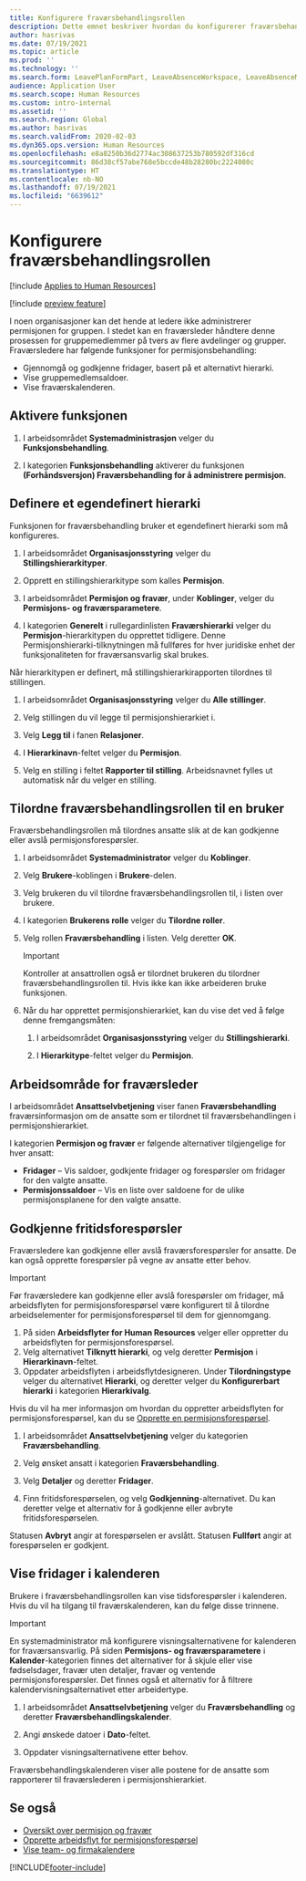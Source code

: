 ```yaml
---
title: Konfigurere fraværsbehandlingsrollen
description: Dette emnet beskriver hvordan du konfigurerer fraværsbehandlingsrollen for administrasjon av ansattpermisjon.
author: hasrivas
ms.date: 07/19/2021
ms.topic: article
ms.prod: ''
ms.technology: ''
ms.search.form: LeavePlanFormPart, LeaveAbsenceWorkspace, LeaveAbsenceManager
audience: Application User
ms.search.scope: Human Resources
ms.custom: intro-internal
ms.assetid: ''
ms.search.region: Global
ms.author: hasrivas
ms.search.validFrom: 2020-02-03
ms.dyn365.ops.version: Human Resources
ms.openlocfilehash: e8a8250b36d2774ac308637253b780592df316cd
ms.sourcegitcommit: 86d38cf57abe768e5bccde48b28280bc2224080c
ms.translationtype: HT
ms.contentlocale: nb-NO
ms.lasthandoff: 07/19/2021
ms.locfileid: "6639612"
---
```

# <a name="configure-the-absence-manager-role"></a>Konfigurere fraværsbehandlingsrollen

[!include [Applies to Human Resources](../includes/applies-to-hr.md)]

[!include [preview feature](./includes/preview-feature.md)]

I noen organisasjoner kan det hende at ledere ikke administrerer permisjonen for gruppen. I stedet kan en fraværsleder håndtere denne prosessen for gruppemedlemmer på tvers av flere avdelinger og grupper. Fraværsledere har følgende funksjoner for permisjonsbehandling:

- Gjennomgå og godkjenne fridager, basert på et alternativt hierarki.
- Vise gruppemedlemsaldoer.
- Vise fraværskalenderen.

## <a name="turn-on-the-feature"></a>Aktivere funksjonen

1. I arbeidsområdet **Systemadministrasjon** velger du **Funksjonsbehandling**.

2. I kategorien **Funksjonsbehandling** aktiverer du funksjonen **(Forhåndsversjon) Fraværsbehandling for å administrere permisjon**.

## <a name="define-a-custom-hierarchy"></a>Definere et egendefinert hierarki

Funksjonen for fraværsbehandling bruker et egendefinert hierarki som må konfigureres.

1. I arbeidsområdet **Organisasjonsstyring** velger du **Stillingshierarkityper**.

2. Opprett en stillingshierarkitype som kalles **Permisjon**.

3. I arbeidsområdet **Permisjon og fravær**, under **Koblinger**, velger du **Permisjons- og fraværsparametere**.

4. I kategorien **Generelt** i rullegardinlisten **Fraværshierarki** velger du **Permisjon**-hierarkitypen du opprettet tidligere. Denne Permisjonshierarki-tilknytningen må fullføres for hver juridiske enhet der funksjonaliteten for fraværsansvarlig skal brukes.

Når hierarkitypen er definert, må stillingshierarkirapporten tilordnes til stillingen.

1. I arbeidsområdet **Organisasjonsstyring** velger du **Alle stillinger**.

2. Velg stillingen du vil legge til permisjonshierarkiet i.

3. Velg **Legg til** i fanen **Relasjoner**.

4. I **Hierarkinavn**-feltet velger du **Permisjon**.

5. Velg en stilling i feltet **Rapporter til stilling**. Arbeidsnavnet fylles ut automatisk når du velger en stilling.

## <a name="assign-the-absence-manager-role-to-a-user"></a>Tilordne fraværsbehandlingsrollen til en bruker

Fraværsbehandlingsrollen må tilordnes ansatte slik at de kan godkjenne eller avslå permisjonsforespørsler.

1. I arbeidsområdet **Systemadministrator** velger du **Koblinger**.

2. Velg **Brukere**-koblingen i **Brukere**-delen.

3. Velg brukeren du vil tilordne fraværsbehandlingsrollen til, i listen over brukere.

4. I kategorien **Brukerens rolle** velger du **Tilordne roller**.

5. Velg rollen **Fraværsbehandling** i listen. Velg deretter **OK**.

    > [!IMPORTANT]
    > Kontroller at ansattrollen også er tilordnet brukeren du tilordner fraværsbehandlingsrollen til. Hvis ikke kan ikke arbeideren bruke funksjonen.

6. Når du har opprettet permisjonshierarkiet, kan du vise det ved å følge denne fremgangsmåten:

    1. I arbeidsområdet **Organisasjonsstyring** velger du **Stillingshierarki**.
    
    2. I **Hierarkitype**-feltet velger du **Permisjon**.

## <a name="absence-manager-workspace"></a>Arbeidsområde for fraværsleder

I arbeidsområdet **Ansattselvbetjening** viser fanen **Fraværsbehandling** fraværsinformasjon om de ansatte som er tilordnet til fraværsbehandlingen i permisjonshierarkiet.

I kategorien **Permisjon og fravær** er følgende alternativer tilgjengelige for hver ansatt:

- **Fridager** – Vis saldoer, godkjente fridager og forespørsler om fridager for den valgte ansatte.
- **Permisjonssaldoer** – Vis en liste over saldoene for de ulike permisjonsplanene for den valgte ansatte.

## <a name="approve-time-off-requests"></a>Godkjenne fritidsforespørsler

Fraværsledere kan godkjenne eller avslå fraværsforespørsler for ansatte. De kan også opprette forespørsler på vegne av ansatte etter behov.

> [!IMPORTANT]
> Før fraværsledere kan godkjenne eller avslå forespørsler om fridager, må arbeidsflyten for permisjonsforespørsel være konfigurert til å tilordne arbeidselementer for permisjonsforespørsel til dem for gjennomgang.
>
> 1. På siden **Arbeidsflyter for Human Resources** velger eller oppretter du arbeidsflyten for permisjonsforespørsel.
> 2. Velg alternativet **Tilknytt hierarki**, og velg deretter **Permisjon** i **Hierarkinavn**-feltet.
> 3. Oppdater arbeidsflyten i arbeidsflytdesigneren. Under **Tilordningstype** velger du alternativet **Hierarki**, og deretter velger du **Konfigurerbart hierarki** i kategorien **Hierarkivalg**.
>
> Hvis du vil ha mer informasjon om hvordan du oppretter arbeidsflyten for permisjonsforespørsel, kan du se [Opprette en permisjonsforespørsel](hr-leave-and-absence-workflow.md).

1. I arbeidsområdet **Ansattselvbetjening** velger du kategorien **Fraværsbehandling**.

2. Velg ønsket ansatt i kategorien **Fraværsbehandling**.

3. Velg **Detaljer** og deretter **Fridager**.

4. Finn fritidsforespørselen, og velg **Godkjenning**-alternativet. Du kan deretter velge et alternativ for å godkjenne eller avbryte fritidsforespørselen.

Statusen **Avbryt** angir at forespørselen er avslått. Statusen **Fullført** angir at forespørselen er godkjent.

## <a name="view-time-off-in-the-calendar"></a>Vise fridager i kalenderen

Brukere i fraværsbehandlingsrollen kan vise tidsforespørsler i kalenderen. Hvis du vil ha tilgang til fraværskalenderen, kan du følge disse trinnene.

> [!IMPORTANT]
> En systemadministrator må konfigurere visningsalternativene for kalenderen for fraværsansvarlig. På siden **Permisjons- og fraværsparametere** i **Kalender**-kategorien finnes det alternativer for å skjule eller vise fødselsdager, fravær uten detaljer, fravær og ventende permisjonsforespørsler. Det finnes også et alternativ for å filtrere kalendervisningsalternativet etter arbeidertype.

1. I arbeidsområdet **Ansattselvbetjening** velger du **Fraværsbehandling** og deretter **Fraværsbehandlingskalender**.

2. Angi ønskede datoer i **Dato**-feltet.

3. Oppdater visningsalternativene etter behov.

Fraværsbehandlingskalenderen viser alle postene for de ansatte som rapporterer til fraværslederen i permisjonshierarkiet.

## <a name="see-also"></a>Se også

- [Oversikt over permisjon og fravær](hr-leave-and-absence-overview.md)
- [Opprette arbeidsflyt for permisjonsforespørsel](hr-leave-and-absence-workflow.md)
- [Vise team- og firmakalendere](hr-employee-self-service-calendar.md)

[!INCLUDE[footer-include](../includes/footer-banner.md)]
